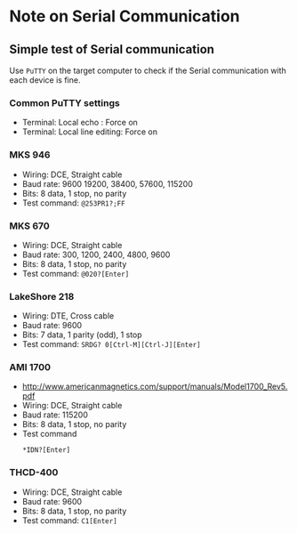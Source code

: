 # Note on Serial Communication

## Simple test of Serial communication

Use `PuTTY` on the target computer to check if the Serial communication with each device is fine.

### Common PuTTY settings

* Terminal: Local echo        : Force on
* Terminal: Local line editing: Force on

### MKS 946

* Wiring: DCE, Straight cable
* Baud rate: 9600 19200, 38400, 57600, 115200
* Bits: 8 data, 1 stop, no parity
* Test command: `@253PR1?;FF`

### MKS 670

* Wiring: DCE, Straight cable
* Baud rate: 300, 1200, 2400, 4800, 9600
* Bits: 8 data, 1 stop, no parity
* Test command: `@020?[Enter]`

### LakeShore 218

* Wiring: DTE, Cross cable
* Baud rate: 9600
* Bits: 7 data, 1 parity (odd), 1 stop
* Test command: `SRDG? 0[Ctrl-M][Ctrl-J][Enter]`

### AMI 1700

* http://www.americanmagnetics.com/support/manuals/Model1700_Rev5.pdf
* Wiring: DCE, Straight cable
* Baud rate: 115200
* Bits: 8 data, 1 stop, no parity
* Test command
    ```
    *IDN?[Enter]
    ```

### THCD-400

* Wiring: DCE, Straight cable
* Baud rate: 9600
* Bits: 8 data, 1 stop, no parity
* Test command: `C1[Enter]`
